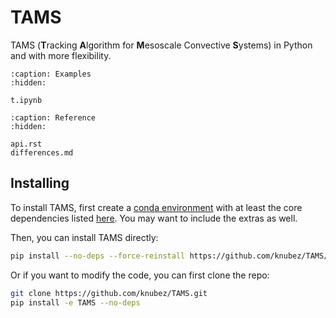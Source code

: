 # TAMS

TAMS (**T**racking **A**lgorithm for **M**esoscale Convective **S**ystems) in Python and with more flexibility.

```{toctree}
:caption: Examples
:hidden:

t.ipynb
```

```{toctree}
:caption: Reference
:hidden:

api.rst
differences.md
```

## Installing

To install TAMS, first create a
[conda environment](https://docs.conda.io/projects/conda/en/latest/user-guide/tasks/manage-environments.html)
with at least the core dependencies listed
[here](https://github.com/knubez/TAMS/blob/main/environment-dev.yml).
You may want to include the extras as well.

Then, you can install TAMS directly:

```sh
pip install --no-deps --force-reinstall https://github.com/knubez/TAMS/archive/main.zip
```

Or if you want to modify the code, you can first clone the repo:

```sh
git clone https://github.com/knubez/TAMS.git
pip install -e TAMS --no-deps
```
